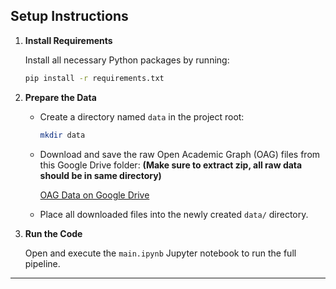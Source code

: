 ## Setup Instructions

1. **Install Requirements**

   Install all necessary Python packages by running:

   ```bash
   pip install -r requirements.txt
   ```

2. **Prepare the Data**

   - Create a directory named `data` in the project root:

     ```bash
     mkdir data
     ```

   - Download and save the raw Open Academic Graph (OAG) files from this Google Drive folder: **(Make sure to extract zip, all raw data should be in same directory)**

     [OAG Data on Google Drive](https://drive.google.com/drive/folders/1yDdVaartOCOSsQlUZs8cJcAUhmvRiBSz)

   - Place all downloaded files into the newly created `data/` directory.

3. **Run the Code**

   Open and execute the `main.ipynb` Jupyter notebook to run the full pipeline.
---
